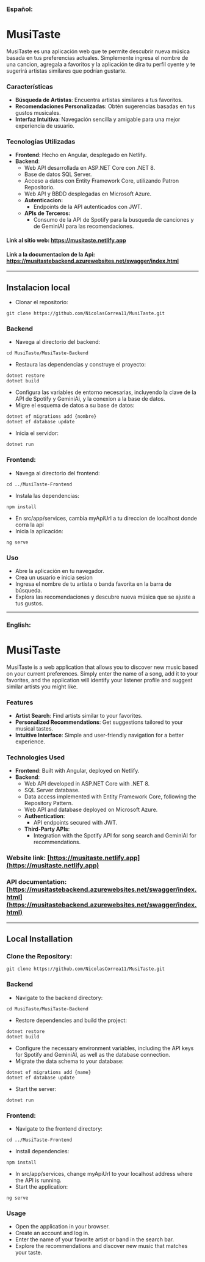 ### Español:

# MusiTaste
MusiTaste es una aplicación web que te permite descubrir nueva música basada en tus preferencias actuales. Simplemente ingresa el nombre de una cancion, agregala a favoritos y la aplicación te dira tu perfil oyente y te sugerirá artistas similares que podrían gustarte.

### Características
 - **Búsqueda de Artistas**: Encuentra artistas similares a tus favoritos.
 - **Recomendaciones Personalizadas**: Obtén sugerencias basadas en tus gustos musicales.
 - **Interfaz Intuitiva**: Navegación sencilla y amigable para una mejor experiencia de usuario.

### Tecnologías Utilizadas
 - **Frontend**: Hecho en Angular, desplegado en Netlify.
 - **Backend**:
    - Web API desarrollada en ASP.NET Core con .NET 8.
    - Base de datos SQL Server.
    - Acceso a datos con Entity Framework Core, utilizando Patron Repositorio.
    - Web API y BBDD desplegadas en Microsoft Azure.
    - **Autenticacion:**
       - Endpoints de la API autenticados con JWT.
    - **APIs de Terceros:**
       - Consumo de la API de Spotify para la busqueda de canciones y de GeminiAI para las recomendaciones.

#### Link al sitio web: https://musitaste.netlify.app 
#### Link a la documentacion de la Api: https://musitastebackend.azurewebsites.net/swagger/index.html

---

## Instalacion local
 - Clonar el repositorio:
```
git clone https://github.com/NicolasCorrea11/MusiTaste.git
```
### Backend
 - Navega al directorio del backend:
```
cd MusiTaste/MusiTaste-Backend
```
 - Restaura las dependencias y construye el proyecto:
```
dotnet restore
dotnet build
```
 - Configura las variables de entorno necesarias, incluyendo la clave de la API de Spotify y GeminiAi, y la conexion a la base de datos.
 - Migre el esquema de datos a su base de datos:
```
dotnet ef migrations add {nombre}
dotnet ef database update
```
 - Inicia el servidor:
```
dotnet run
```
### Frontend:

- Navega al directorio del frontend:
```
cd ../MusiTaste-Frontend
```
 - Instala las dependencias:
```
npm install
```
 - En src/app/services, cambia myApiUrl a tu direccion de localhost donde corra la api
 - Inicia la aplicación:
```
ng serve
```

### Uso
 - Abre la aplicación en tu navegador.
 - Crea un usuario e inicia sesion
 - Ingresa el nombre de tu artista o banda favorita en la barra de búsqueda.
 - Explora las recomendaciones y descubre nueva música que se ajuste a tus gustos.

---

### English:

# MusiTaste

MusiTaste is a web application that allows you to discover new music based on your current preferences. Simply enter the name of a song, add it to your favorites, and the application will identify your listener profile and suggest similar artists you might like.

### Features

- **Artist Search**: Find artists similar to your favorites.  
- **Personalized Recommendations**: Get suggestions tailored to your musical tastes.  
- **Intuitive Interface**: Simple and user-friendly navigation for a better experience.  

### Technologies Used
- **Frontend**: Built with Angular, deployed on Netlify.
- **Backend**:
   - Web API developed in ASP.NET Core with .NET 8.
   - SQL Server database.
   - Data access implemented with Entity Framework Core, following the Repository Pattern.
   - Web API and database deployed on Microsoft Azure.
   - **Authentication**:
      - API endpoints secured with JWT.
   - **Third-Party APIs**:
      - Integration with the Spotify API for song search and GeminiAI for recommendations.

### Website link: [https://musitaste.netlify.app](https://musitaste.netlify.app)  
### API documentation: [https://musitastebackend.azurewebsites.net/swagger/index.html](https://musitastebackend.azurewebsites.net/swagger/index.html)

---

## Local Installation

### Clone the Repository:

```
git clone https://github.com/NicolasCorrea11/MusiTaste.git
```
### Backend
 - Navigate to the backend directory:
```
cd MusiTaste/MusiTaste-Backend
```
 - Restore dependencies and build the project:
```
dotnet restore
dotnet build
```
 - Configure the necessary environment variables, including the API keys for Spotify and GeminiAI, as well as the database connection.
 - Migrate the data schema to your database:
```
dotnet ef migrations add {name}
dotnet ef database update
```
 - Start the server:
```
dotnet run
```
### Frontend:

 - Navigate to the frontend directory:
```
cd ../MusiTaste-Frontend
```
 - Install dependencies:
```
npm install
```
- In src/app/services, change myApiUrl to your localhost address where the API is running.
- Start the application:
```
ng serve
```
### Usage
 - Open the application in your browser.
 - Create an account and log in.
 - Enter the name of your favorite artist or band in the search bar.
 - Explore the recommendations and discover new music that matches your taste.


